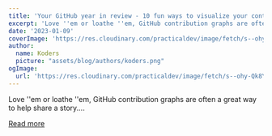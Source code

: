 ```yaml
---
title: 'Your GitHub year in review - 10 fun ways to visualize your contributions'
excerpt: 'Love ''em or loathe ''em, GitHub contribution graphs are often a great way to help share a story....'
date: '2023-01-09'
coverImage: 'https://res.cloudinary.com/practicaldev/image/fetch/s--ohy-Qk8Y--/c_imagga_scale,f_auto,fl_progressive,h_420,q_auto,w_1000/https://dev-to-uploads.s3.amazonaws.com/uploads/articles/9fx6iqsd1thfxoryjusb.png'
author:
  name: Koders
  picture: "assets/blog/authors/koders.png"
ogImage:
  url: 'https://res.cloudinary.com/practicaldev/image/fetch/s--ohy-Qk8Y--/c_imagga_scale,f_auto,fl_progressive,h_420,q_auto,w_1000/https://dev-to-uploads.s3.amazonaws.com/uploads/articles/9fx6iqsd1thfxoryjusb.png'
---
```


Love ''em or loathe ''em, GitHub contribution graphs are often a great way to help share a story....

[Read more](https://dev.to/github/your-github-year-in-review-10-fun-ways-to-visualize-your-contributions-392o)
